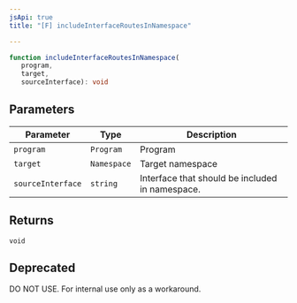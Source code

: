 ```yaml
---
jsApi: true
title: "[F] includeInterfaceRoutesInNamespace"

---
```

```ts
function includeInterfaceRoutesInNamespace(
   program, 
   target, 
   sourceInterface): void
```

## Parameters

| Parameter | Type | Description |
| ------ | ------ | ------ |
| `program` | `Program` | Program |
| `target` | `Namespace` | Target namespace |
| `sourceInterface` | `string` | Interface that should be included in namespace. |

## Returns

`void`

## Deprecated

DO NOT USE. For internal use only as a workaround.
